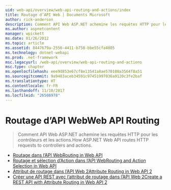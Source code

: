 ```yaml
---
uid: web-api/overview/web-api-routing-and-actions/index
title: Routage d’API Web | Documents Microsoft
author: rick-anderson
description: Comment API Web ASP.NET achemine les requêtes HTTP pour les contrôleurs et les actions.
ms.author: aspnetcontent
manager: wpickett
ms.date: 01/26/2012
ms.topic: article
ms.assetid: 8447679a-2556-4411-b758-bbe55cfa4805
ms.technology: dotnet-webapi
ms.prod: .net-framework
msc.legacyurl: /web-api/overview/web-api-routing-and-actions
msc.type: chapter
ms.openlocfilehash: eee9d853e67cf8e13541a8ae570108a3564f8a51
ms.sourcegitcommit: 9a9483aceb34591c97451997036a9120c3fe2baf
ms.translationtype: HT
ms.contentlocale: fr-FR
ms.lasthandoff: 11/10/2017
ms.locfileid: "26508978"
---
```

<a name="web-api-routing"></a><span data-ttu-id="64d72-103">Routage d’API Web</span><span class="sxs-lookup"><span data-stu-id="64d72-103">Web API Routing</span></span>
====================
> <span data-ttu-id="64d72-104">Comment API Web ASP.NET achemine les requêtes HTTP pour les contrôleurs et les actions.</span><span class="sxs-lookup"><span data-stu-id="64d72-104">How ASP.NET Web API routes HTTP requests to controllers and actions.</span></span>


- [<span data-ttu-id="64d72-105">Routage dans l’API Web</span><span class="sxs-lookup"><span data-stu-id="64d72-105">Routing in Web API</span></span>](routing-in-aspnet-web-api.md)
- [<span data-ttu-id="64d72-106">Routage et sélection d’Action dans l’API Web</span><span class="sxs-lookup"><span data-stu-id="64d72-106">Routing and Action Selection in Web API</span></span>](routing-and-action-selection.md)
- [<span data-ttu-id="64d72-107">Attribut de routage dans l’API Web 2</span><span class="sxs-lookup"><span data-stu-id="64d72-107">Attribute Routing in Web API 2</span></span>](attribute-routing-in-web-api-2.md)
- [<span data-ttu-id="64d72-108">Créer une API REST avec l’attribut de routage dans l’API Web 2</span><span class="sxs-lookup"><span data-stu-id="64d72-108">Create a REST API with Attribute Routing in Web API 2</span></span>](create-a-rest-api-with-attribute-routing.md)
